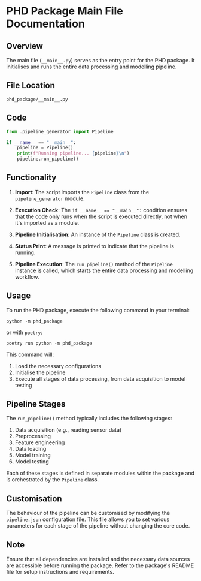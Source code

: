 # PHD Package Main File Documentation

## Overview

The main file (`__main__.py`) serves as the entry point for the PHD package. It initialises and runs the entire data processing and modelling pipeline.

## File Location

```shell
phd_package/__main__.py
```

## Code

```python
from .pipeline_generator import Pipeline

if __name__ == "__main__":
    pipeline = Pipeline()
    print(f"Running pipeline... {pipeline}\n")
    pipeline.run_pipeline()
```

## Functionality

1. **Import**: The script imports the `Pipeline` class from the `pipeline_generator` module.

2. **Execution Check**: The `if __name__ == "__main__":` condition ensures that the code only runs when the script is executed directly, not when it's imported as a module.

3. **Pipeline Initialisation**: An instance of the `Pipeline` class is created.

4. **Status Print**: A message is printed to indicate that the pipeline is running.

5. **Pipeline Execution**: The `run_pipeline()` method of the `Pipeline` instance is called, which starts the entire data processing and modelling workflow.

## Usage

To run the PHD package, execute the following command in your terminal:

```shell
python -m phd_package
```

or with `poetry`:

```shell
poetry run python -m phd_package
```

This command will:

1. Load the necessary configurations
2. Initialise the pipeline
3. Execute all stages of data processing, from data acquisition to model testing

## Pipeline Stages

The `run_pipeline()` method typically includes the following stages:

1. Data acquisition (e.g., reading sensor data)
2. Preprocessing
3. Feature engineering
4. Data loading
5. Model training
6. Model testing

Each of these stages is defined in separate modules within the package and is orchestrated by the `Pipeline` class.

## Customisation

The behaviour of the pipeline can be customised by modifying the `pipeline.json` configuration file. This file allows you to set various parameters for each stage of the pipeline without changing the core code.

## Note

Ensure that all dependencies are installed and the necessary data sources are accessible before running the package. Refer to the package's README file for setup instructions and requirements.

